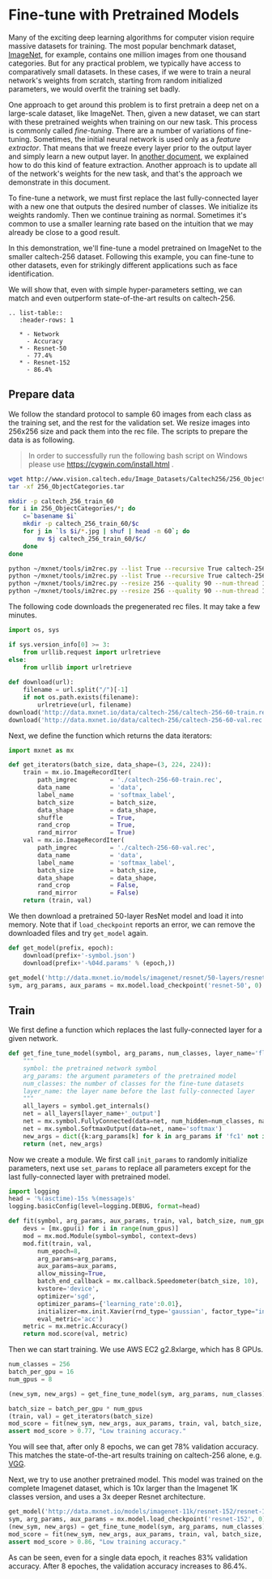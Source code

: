 
# Fine-tune with Pretrained Models

Many of the exciting deep learning algorithms for computer vision require
massive datasets for training. The most popular benchmark dataset,
[ImageNet](http://www.image-net.org/), for example, contains one million images
from one thousand categories. But for any practical problem, we typically have
access to comparatively small datasets. In these cases, if we were to train a
neural network's weights from scratch, starting from random initialized
parameters, we would overfit the training set badly.

One approach to get around this problem is to first pretrain a deep net on a
large-scale dataset, like ImageNet. Then, given a new dataset, we can start
with these pretrained weights when training on our new task. This process is
commonly called _fine-tuning_. There are a number of variations of fine-tuning.
Sometimes, the initial neural network is used only as a _feature extractor_.
That means that we freeze every layer prior to the output layer and simply learn
a new output layer. In [another document](https://github.com/dmlc/mxnet-notebooks/blob/master/python/how_to/predict.ipynb), we explained how to
do this kind of feature extraction. Another approach is to update all of
the network's weights for the new task, and that's the approach we demonstrate in
this document.

To fine-tune a network, we must first replace the last fully-connected layer
with a new one that outputs the desired number of classes. We initialize its
weights randomly. Then we continue training as normal. Sometimes it's common to
use a smaller learning rate based on the intuition that we may already be close
to a good result.

In this demonstration, we'll fine-tune a model pretrained on ImageNet to the
smaller caltech-256 dataset. Following this example, you can fine-tune to other
datasets, even for strikingly different applications such as face
identification.

We will show that, even with simple hyper-parameters setting, we can match and
even outperform state-of-the-art results on caltech-256.

```eval_rst
.. list-table::
   :header-rows: 1

   * - Network 
     - Accuracy 
   * - Resnet-50 
     - 77.4% 
   * - Resnet-152 
     - 86.4% 
```

## Prepare data

We follow the standard protocol to sample 60 images from each class as the
training set, and the rest for the validation set. We resize images into 256x256
size and pack them into the rec file. The scripts to prepare the data is as
following.

> In order to successfully run the following bash script on Windows please use https://cygwin.com/install.html .

```sh
wget http://www.vision.caltech.edu/Image_Datasets/Caltech256/256_ObjectCategories.tar
tar -xf 256_ObjectCategories.tar

mkdir -p caltech_256_train_60
for i in 256_ObjectCategories/*; do
    c=`basename $i`
    mkdir -p caltech_256_train_60/$c
    for j in `ls $i/*.jpg | shuf | head -n 60`; do
        mv $j caltech_256_train_60/$c/
    done
done

python ~/mxnet/tools/im2rec.py --list True --recursive True caltech-256-60-train caltech_256_train_60/
python ~/mxnet/tools/im2rec.py --list True --recursive True caltech-256-60-val 256_ObjectCategories/
python ~/mxnet/tools/im2rec.py --resize 256 --quality 90 --num-thread 16 caltech-256-60-val 256_ObjectCategories/
python ~/mxnet/tools/im2rec.py --resize 256 --quality 90 --num-thread 16 caltech-256-60-train caltech_256_train_60/
```

The following code downloads the pregenerated rec files. It may take a few minutes.


```python
import os, sys

if sys.version_info[0] >= 3:
    from urllib.request import urlretrieve
else:
    from urllib import urlretrieve
    
def download(url):
    filename = url.split("/")[-1]
    if not os.path.exists(filename):
        urlretrieve(url, filename)
download('http://data.mxnet.io/data/caltech-256/caltech-256-60-train.rec')
download('http://data.mxnet.io/data/caltech-256/caltech-256-60-val.rec')
```

Next, we define the function which returns the data iterators:


```python
import mxnet as mx

def get_iterators(batch_size, data_shape=(3, 224, 224)):
    train = mx.io.ImageRecordIter(
        path_imgrec         = './caltech-256-60-train.rec',
        data_name           = 'data',
        label_name          = 'softmax_label',
        batch_size          = batch_size,
        data_shape          = data_shape,
        shuffle             = True,
        rand_crop           = True,
        rand_mirror         = True)
    val = mx.io.ImageRecordIter(
        path_imgrec         = './caltech-256-60-val.rec',
        data_name           = 'data',
        label_name          = 'softmax_label',
        batch_size          = batch_size,
        data_shape          = data_shape,
        rand_crop           = False,
        rand_mirror         = False)
    return (train, val)
```

We then download a pretrained 50-layer ResNet model and load it into memory. Note
that if `load_checkpoint` reports an error, we can remove the downloaded files
and try `get_model` again.


```python
def get_model(prefix, epoch):
    download(prefix+'-symbol.json')
    download(prefix+'-%04d.params' % (epoch,))

get_model('http://data.mxnet.io/models/imagenet/resnet/50-layers/resnet-50', 0)
sym, arg_params, aux_params = mx.model.load_checkpoint('resnet-50', 0)
```

## Train

We first define a function which replaces the last fully-connected layer for a given network.


```python
def get_fine_tune_model(symbol, arg_params, num_classes, layer_name='flatten0'):
    """
    symbol: the pretrained network symbol
    arg_params: the argument parameters of the pretrained model
    num_classes: the number of classes for the fine-tune datasets
    layer_name: the layer name before the last fully-connected layer
    """
    all_layers = symbol.get_internals()
    net = all_layers[layer_name+'_output']
    net = mx.symbol.FullyConnected(data=net, num_hidden=num_classes, name='fc1')
    net = mx.symbol.SoftmaxOutput(data=net, name='softmax')
    new_args = dict({k:arg_params[k] for k in arg_params if 'fc1' not in k})
    return (net, new_args)
```

Now we create a module. We first call `init_params` to randomly initialize parameters, next use `set_params` to replace all parameters except for the last fully-connected layer with pretrained model.


```python
import logging
head = '%(asctime)-15s %(message)s'
logging.basicConfig(level=logging.DEBUG, format=head)

def fit(symbol, arg_params, aux_params, train, val, batch_size, num_gpus):
    devs = [mx.gpu(i) for i in range(num_gpus)]
    mod = mx.mod.Module(symbol=symbol, context=devs)
    mod.fit(train, val,
        num_epoch=8,
        arg_params=arg_params,
        aux_params=aux_params,
        allow_missing=True,
        batch_end_callback = mx.callback.Speedometer(batch_size, 10),
        kvstore='device',
        optimizer='sgd',
        optimizer_params={'learning_rate':0.01},
        initializer=mx.init.Xavier(rnd_type='gaussian', factor_type="in", magnitude=2),
        eval_metric='acc')
    metric = mx.metric.Accuracy()
    return mod.score(val, metric)
```

Then we can start training. We use AWS EC2 g2.8xlarge, which has 8 GPUs.


```python
num_classes = 256
batch_per_gpu = 16
num_gpus = 8

(new_sym, new_args) = get_fine_tune_model(sym, arg_params, num_classes)

batch_size = batch_per_gpu * num_gpus
(train, val) = get_iterators(batch_size)
mod_score = fit(new_sym, new_args, aux_params, train, val, batch_size, num_gpus)
assert mod_score > 0.77, "Low training accuracy."
```

You will see that, after only 8 epochs, we can get 78% validation accuracy. This
matches the state-of-the-art results training on caltech-256 alone,
e.g. [VGG](http://www.robots.ox.ac.uk/~vgg/research/deep_eval/).

Next, we try to use another pretrained model. This model was trained on the
complete Imagenet dataset, which is 10x larger than the Imagenet 1K classes
version, and uses a 3x deeper Resnet architecture.


```python
get_model('http://data.mxnet.io/models/imagenet-11k/resnet-152/resnet-152', 0)
sym, arg_params, aux_params = mx.model.load_checkpoint('resnet-152', 0)
(new_sym, new_args) = get_fine_tune_model(sym, arg_params, num_classes)
mod_score = fit(new_sym, new_args, aux_params, train, val, batch_size, num_gpus)
assert mod_score > 0.86, "Low training accuracy."
```



As can be seen, even for a single data epoch, it reaches 83% validation
accuracy. After 8 epoches, the validation accuracy increases to 86.4%.

<!-- INSERT SOURCE DOWNLOAD BUTTONS -->


